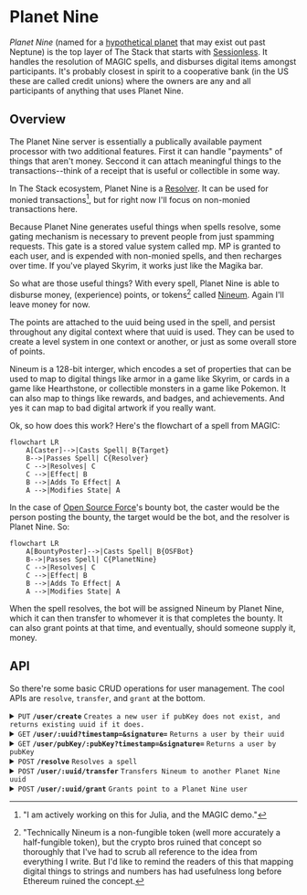 # Planet Nine

*Planet Nine* (named for a [hypothetical planet] that may exist out past Neptune) is the top layer of The Stack that starts with [Sessionless][sessionless].
It handles the resolution of MAGIC spells, and disburses digital items amongst participants.
It's probably closest in spirit to a cooperative bank (in the US these are called credit unions) where the owners are any and all participants of anything that uses Planet Nine.

## Overview

The Planet Nine server is essentially a publically available payment processor with two additional features.
First it can handle "payments" of things that aren't money.
Seccond it can attach meaningful things to the transactions--think of a receipt that is useful or collectible in some way.

In The Stack ecosystem, Planet Nine is a [Resolver][resolver].
It can be used for monied transactions[^1], but for right now I'll focus on non-monied transactions here.

Because Planet Nine generates useful things when spells resolve, some gating mechanism is necessary to prevent people from just spamming requests.
This gate is a stored value system called mp.
MP is granted to each user, and is expended with non-monied spells, and then recharges over time.
If you've played Skyrim, it works just like the Magika bar.

So what are those useful things? 
With every spell, Planet Nine is able to disburse money, (experience) points, or tokens[^2] called [Nineum][nineum].
Again I'll leave money for now.

The points are attached to the uuid being used in the spell, and persist throughout any digital context where that uuid is used.
They can be used to create a level system in one context or another, or just as some overall store of points.

Nineum is a 128-bit interger, which encodes a set of properties that can be used to map to digital things like armor in a game like Skyrim, or cards in a game like Hearthstone, or collectible monsters in a game like Pokemon.
It can also map to things like rewards, and badges, and achievements.
And yes it can map to bad digital artwork if you really want.

Ok, so how does this work?
Here's the flowchart of a spell from MAGIC:

```mermaid
flowchart LR
    A[Caster]-->|Casts Spell| B{Target}
    B-->|Passes Spell| C{Resolver}
    C -->|Resolves| C
    C -->|Effect| B
    B -->|Adds To Effect| A
    A -->|Modifies State| A
```

In the case of [Open Source Force][osf]'s bounty bot, the caster would be the person posting the bounty, the target would be the bot, and the resolver is Planet Nine.
So:

```mermaid
flowchart LR
    A[BountyPoster]-->|Casts Spell| B{OSFBot}
    B-->|Passes Spell| C{PlanetNine}
    C -->|Resolves| C
    C -->|Effect| B
    B -->|Adds To Effect| A
    A -->|Modifies State| A
```

When the spell resolves, the bot will be assigned Nineum by Planet Nine, which it can then transfer to whomever it is that completes the bounty.
It can also grant points at that time, and eventually, should someone supply it, money.

## API

So there're some basic CRUD operations for user management. 
The cool APIs are `resolve`, `transfer`, and `grant` at the bottom.

<details>
 <summary><code>PUT</code> <code><b>/user/create</b></code> <code>Creates a new user if pubKey does not exist, and returns existing uuid if it does.</code></summary>

##### Parameters

> | name         |  required     | data type               | description                                                           |
> |--------------|-----------|-------------------------|-----------------------------------------------------------------------|
> | pubKey       |  true     | string (hex)            | the publicKey of the user's keypair  |
> | timestamp    |  true     | string                  | in a production system timestamps narrow window for replay attacks  |
> | signature    |  true     | string (signature)      | the signature from sessionless for the message  |


##### Responses

> | http code     | content-type                      | response                                                            |
> |---------------|-----------------------------------|---------------------------------------------------------------------|
> | `200`         | `application/json`                | `USER`   |
> | `400`         | `application/json`                | `{"code":"400","message":"Bad Request"}`                            |

##### Example cURL

> ```javascript
>  curl -X PUT -H "Content-Type: application/json" -d '{"pubKey": "key", "timestamp": "now", "signature": "sig"}' https://<placeholderURL>/user/create
> ```

</details>

<details>
 <summary><code>GET</code> <code><b>/user/:uuid?timestamp=<timestamp>&signature=<signature></b></code> <code>Returns a user by their uuid</code></summary>

##### Parameters

> | name         |  required     | data type               | description                                                           |
> |--------------|-----------|-------------------------|-----------------------------------------------------------------------|
> | timestamp    |  true     | string                  | in a production system timestamps prevent replay attacks  |
> | signature    |  true     | string (signature)      | the signature from sessionless for the message  |


##### Responses

> | http code     | content-type                      | response                                                            |
> |---------------|-----------------------------------|---------------------------------------------------------------------|
> | `200`         | `application/json`                | `USER`   |
> | `406`         | `application/json`                | `{"code":"406","message":"Not acceptable"}`                            |

##### Example cURL

> ```javascript
>  curl -X GET -H "Content-Type: application/json" https://<placeholderURL>/<uuid>?timestamp=123&signature=signature 
> ```

</details>

<details>
 <summary><code>GET</code> <code><b>/user/pubKey/:pubKey?timestamp=<timestamp>&signature=<signature></b></code> <code>Returns a user by pubKey</code></summary>

##### Parameters

> | name         |  required     | data type               | description                                                           |
> |--------------|-----------|-------------------------|-----------------------------------------------------------------------|
> | timestamp    |  true     | string                  | in a production system timestamps prevent replay attacks  |
> | signature    |  true     | string (signature)      | the signature from sessionless for the message  |


##### Responses

> | http code     | content-type                      | response                                                            |
> |---------------|-----------------------------------|---------------------------------------------------------------------|
> | `200`         | `application/json`                | `USER`   |
> | `406`         | `application/json`                | `{"code":"406","message":"Not acceptable"}`                            |

##### Example cURL

> ```javascript
>  curl -X GET -H "Content-Type: application/json" https://<placeholderURL>/<uuid>?timestamp=123&signature=signature 
> ```

</details>

<details>
  <summary><code>POST</code> <code><b>/resolve</b></code> <code>Resolves a spell</code></summary>

##### Parameters

> | name         |  required     | data type               | description                                                           |
> |--------------|-----------|-------------------------|-----------------------------------------------------------------------|
> | spell        |  true     | object                  | [SPELL]  |


##### Responses

> | http code     | content-type                      | response                                                            |
> |---------------|-----------------------------------|---------------------------------------------------------------------|
> | `200`         | `application/json`                | `{success: <bool>, signatureMap: TBD}`   |
> | `400`         | `application/json`                | `{"code":"400","message":"Bad Request"}`                            |

##### Example cURL

> ```javascript
>  curl -X POST -H "Content-Type: application/json" -d '[SPELL]' https://<placeholderURL>/user/<uuid>/associate
> ```

</details>

<details>
  <summary><code>POST</code> <code><b>/user/:uuid/transfer</b></code> <code>Transfers Nineum to another Planet Nine uuid</code></summary>

##### Parameters

> | name         |  required     | data type               | description                                                           |
> |--------------|-----------|-------------------------|-----------------------------------------------------------------------|
> | timestamp    |  true     | string                  | in a production system timestamps prevent replay attacks  |
> | uuid         |  true     | string                  | the transferer's uuid
> | destinationUUID | true   | string                  | the transferee's uuid
> | nineumUniqueIds | true   | string[]                | the nineum to transfer as hex coded Int128s
> | price        |  false    | Int                     | price of the transfer (can be null or 0 for free transfers)
> | currency     |  false    | string                  | the currency for the transaction
> | signature    |  true     | string (signature)      | the signature from sessionless for the message  |


##### Responses

> | http code     | content-type                      | response                                                            |
> |---------------|-----------------------------------|---------------------------------------------------------------------|
> | `200`         | `application/json`                | `USER`   |
> | `400`         | `application/json`                | `{"code":"400","message":"Bad Request"}`                            |

##### Example cURL

> ```javascript
>  curl -X POST -H "Content-Type: application/json" -d '<will fill this in later>' https://<placeholderURL>/user/<uuid>/associate
> ```

</details>

<details>
  <summary><code>POST</code> <code><b>/user/:uuid/grant</b></code> <code>Grants point to a Planet Nine user</code></summary>

##### Parameters

> | name         |  required     | data type               | description                                                           |
> |--------------|-----------|-------------------------|-----------------------------------------------------------------------|
> | timestamp    |  true     | string                  | in a production system timestamps prevent replay attacks  |
> | uuid         |  true     | string                  | the granter's uuid
> | receiverUUID |  true     | string                  | receiver's uuid
> | amount       |  true     | Int                     | the amount of points to grant
> | description  |  false    | string                  | An optional description of the grant
> | signature    |  true     | string (signature)      | the signature from sessionless for the message  |


##### Responses

> | http code     | content-type                      | response                                                            |
> |---------------|-----------------------------------|---------------------------------------------------------------------|
> | `200`         | `application/json`                | `USER`   |
> | `400`         | `application/json`                | `{"code":"400","message":"Bad Request"}`                            |

##### Example cURL

> ```javascript
>  curl -X POST -H "Content-Type: application/json" -d '<will fill this in later>' https://<placeholderURL>/user/<uuid>/grant
> ```

</details>

[hypothetical planet]: https://en.wikipedia.org/wiki/Planet_Nine
[sessionless]: https://www.github.com/planet-nine-app/sessionless
[resolver]: https://github.com/planet-nine-app/MAGIC/blob/main/README-DEV.md#resolvers
[nineum]: https://github.com/planet-nine-app/planet-nine/blob/main/Nineum.md
[osf]: https://opensourceforce.net

[^1]: "I am actively working on this for Julia, and the MAGIC demo."
[^2]: "Technically Nineum is a non-fungible token (well more accurately a half-fungible token[^3]), but the crypto bros ruined that concept so thoroughly that I've had to scrub all reference to the idea from everything I write.
But I'd like to remind the readers of this that mapping digital things to strings and numbers has had usefulness long before Ethereum ruined the concept.
[^3]: "When you read about fungibility, it’s usually presented as a binary--either something is fungible or it isn’t. 
But the real world is of course never so simple. 
There are a whole range of goods that are fungible in one respect and non-fungible in another. 
Take beer as an example. 
Beer manufacturers go to great lengths to ensure that each of their beers taste the same, that they would be fungible with each other. 
At the same time Beer manufacturers go to great lengths to ensure that their beer does not taste like any competitors’ making their beer non-fungible with other brands. 
Virtually everything we consume that’s branded falls into this category of fungible within/non-fungible without. 
For lack of a better term, let’s call these types of goods half-fungible."
